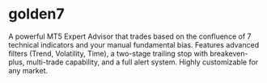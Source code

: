 # golden7
A powerful MT5 Expert Advisor that trades based on the confluence of 7 technical indicators and your manual fundamental bias. Features advanced filters (Trend, Volatility, Time), a two-stage trailing stop with breakeven-plus, multi-trade capability, and a full alert system. Highly customizable for any market.
